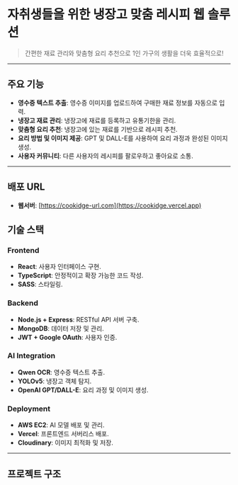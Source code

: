 # 자취생들을 위한 냉장고 맞춤 레시피 웹 솔루션

> 간편한 재료 관리와 맞춤형 요리 추천으로 1인 가구의 생활을 더욱 효율적으로!

---

## 주요 기능

- **영수증 텍스트 추출**: 영수증 이미지를 업로드하여 구매한 재료 정보를 자동으로 입력.
- **냉장고 재료 관리**: 냉장고에 재료를 등록하고 유통기한을 관리.
- **맞춤형 요리 추천**: 냉장고에 있는 재료를 기반으로 레시피 추천.
- **요리 방법 및 이미지 제공**: GPT 및 DALL-E를 사용하여 요리 과정과 완성된 이미지 생성.
- **사용자 커뮤니티**: 다른 사용자의 레시피를 팔로우하고 좋아요로 소통.

---
## 배포 URL

- **웹서버**: [https://cookidge-url.com](https://cookidge.vercel.app)


## 기술 스택

### **Frontend**
- **React**: 사용자 인터페이스 구현.
- **TypeScript**: 안정적이고 확장 가능한 코드 작성.
- **SASS**: 스타일링.

### **Backend**
- **Node.js + Express**: RESTful API 서버 구축.
- **MongoDB**: 데이터 저장 및 관리.
- **JWT + Google OAuth**: 사용자 인증.

### **AI Integration**
- **Qwen OCR**: 영수증 텍스트 추출.
- **YOLOv5**: 냉장고 객체 탐지.
- **OpenAI GPT/DALL-E**: 요리 과정 및 이미지 생성.

### **Deployment**
- **AWS EC2**: AI 모델 배포 및 관리.
- **Vercel**: 프론트엔드 서버리스 배포.
- **Cloudinary**: 이미지 최적화 및 저장.

---

## 프로젝트 구조

